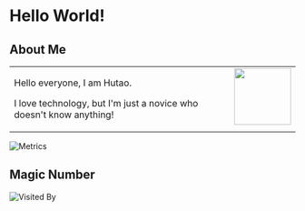 # Hello World!


<table>


## About Me
<td>
<img align="right" width="100" src="https://i.ibb.co/0MXqJMm/DFB0-F916-C1-DA-48-FF-B9-DD-F5-A6-F0-E87-EF5.gif" />

Hello everyone, I am Hutao.

I love technology, but I'm just a novice who doesn't know anything!

</table>

![Metrics](https://metrics.lecoq.io/hutao571)
  
## Magic Number

![Visited By](https://count.getloli.com/get/@Hutao571?theme=asoul)

